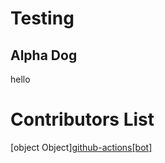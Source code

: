 # Testing
## Alpha Dog
hello
# Contributors List
[object Object][github-actions[bot]](https://avatars2.githubusercontent.com/in/15368?v=4&s=100)